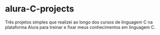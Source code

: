 # alura-C-projects
Três projetos simples que realizei ao longo dos cursos de linguagem C na plataforma Alura para treinar e fixar meus conhecimentos em linguagem C.
